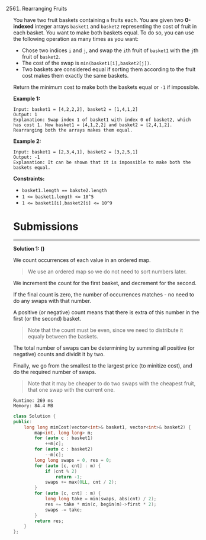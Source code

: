 2561. Rearranging Fruits

You have two fruit baskets containing `n` fruits each. You are given two **0-indexed** integer arrays `basket1` and `basket2` representing the cost of fruit in each basket. You want to make both baskets equal. To do so, you can use the following operation as many times as you want:

* Chose two indices `i` and `j`, and swap the `i`th fruit of `basket1` with the `j`th fruit of `basket2`.
* The cost of the swap is `min(basket1[i],basket2[j])`.
* Two baskets are considered equal if sorting them according to the fruit cost makes them exactly the same baskets.

Return the minimum cost to make both the baskets equal or `-1` if impossible.

 

**Example 1:**
```
Input: basket1 = [4,2,2,2], basket2 = [1,4,1,2]
Output: 1
Explanation: Swap index 1 of basket1 with index 0 of basket2, which has cost 1. Now basket1 = [4,1,2,2] and basket2 = [2,4,1,2]. Rearranging both the arrays makes them equal.
```

**Example 2:**
```
Input: basket1 = [2,3,4,1], basket2 = [3,2,5,1]
Output: -1
Explanation: It can be shown that it is impossible to make both the baskets equal.
```

**Constraints:**

* `basket1.length == bakste2.length`
* `1 <= basket1.length <= 10^5`
* `1 <= basket1[i],basket2[i] <= 10^9`

# Submissions
---
**Solution 1: ()**

We count occurrences of each value in an ordered map.

> We use an ordered map so we do not need to sort numbers later.

We increment the count for the first basket, and decrement for the second.

If the final count is zero, the number of occurrences matches - no need to do any swaps with that number.

A positive (or negative) count means that there is extra of this number in the first (or the second) basket.

> Note that the count must be even, since we need to distribute it equaly between the baskets.

The total number of swaps can be determining by summing all positive (or negative) counts and dividit it by two.

Finally, we go from the smallest to the largest price (to minitize cost), and do the required number of swaps.

> Note that it may be cheaper to do two swaps with the cheapest fruit, that one swap with the current one.

```
Runtime: 269 ms
Memory: 84.4 MB
```
```c++
class Solution {
public:
    long long minCost(vector<int>& basket1, vector<int>& basket2) {
        map<int, long long> m;
        for (auto c : basket1)
            ++m[c];
        for (auto c : basket2)
            --m[c];
        long long swaps = 0, res = 0;
        for (auto [c, cnt] : m) {
            if (cnt % 2)
                return -1;
            swaps += max(0LL, cnt / 2);
        }
        for (auto [c, cnt] : m) {
            long long take = min(swaps, abs(cnt) / 2);
            res += take * min(c, begin(m)->first * 2);
            swaps -= take;
        }
        return res;
    }
};
```
